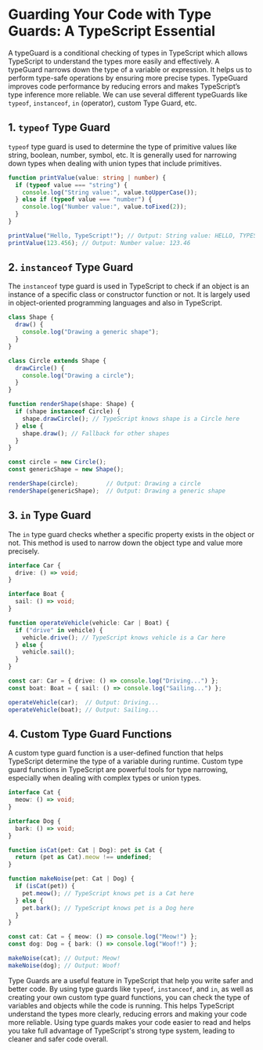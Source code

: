 # Guarding Your Code with Type Guards: A TypeScript Essential

A typeGuard is a conditional checking of types in TypeScript which allows TypeScript to understand the types more easily and effectively. A typeGuard narrows down the type of a variable or expression. It helps us to perform type-safe operations by ensuring more precise types. TypeGuard improves code performance by reducing errors and makes TypeScript’s type inference more reliable. We can use several different typeGuards like `typeof`, `instanceof`, `in` (operator), custom Type Guard, etc.

## 1. `typeof` Type Guard

`typeof` type guard is used to determine the type of primitive values like string, boolean, number, symbol, etc. It is generally used for narrowing down types when dealing with union types that include primitives.

```typescript
function printValue(value: string | number) {
  if (typeof value === "string") {
    console.log("String value:", value.toUpperCase());
  } else if (typeof value === "number") {
    console.log("Number value:", value.toFixed(2));
  }
}

printValue("Hello, TypeScript!"); // Output: String value: HELLO, TYPESCRIPT!
printValue(123.456); // Output: Number value: 123.46
```

## 2. `instanceof` Type Guard

The `instanceof` type guard is used in TypeScript to check if an object is an instance of a specific class or constructor function or not. It is largely used in object-oriented programming languages and also in TypeScript.

```typescript
class Shape {
  draw() {
    console.log("Drawing a generic shape");
  }
}

class Circle extends Shape {
  drawCircle() {
    console.log("Drawing a circle");
  }
}

function renderShape(shape: Shape) {
  if (shape instanceof Circle) {
    shape.drawCircle(); // TypeScript knows shape is a Circle here
  } else {
    shape.draw(); // Fallback for other shapes
  }
}

const circle = new Circle();
const genericShape = new Shape();

renderShape(circle);        // Output: Drawing a circle
renderShape(genericShape);  // Output: Drawing a generic shape
```
## 3. `in` Type Guard

The `in` type guard checks whether a specific property exists in the object or not. This method is used to narrow down the object type and value more precisely.

```typescript
interface Car {
  drive: () => void;
}

interface Boat {
  sail: () => void;
}

function operateVehicle(vehicle: Car | Boat) {
  if ("drive" in vehicle) {
    vehicle.drive(); // TypeScript knows vehicle is a Car here
  } else {
    vehicle.sail();
  }
}

const car: Car = { drive: () => console.log("Driving...") };
const boat: Boat = { sail: () => console.log("Sailing...") };

operateVehicle(car);  // Output: Driving...
operateVehicle(boat); // Output: Sailing...
```

## 4.  Custom Type Guard Functions

A custom type guard function is a user-defined function that helps TypeScript determine the type of a variable during runtime. Custom type guard functions in TypeScript are powerful tools for type narrowing, especially when dealing with complex types or union types.

```typescript
interface Cat {
  meow: () => void;
}

interface Dog {
  bark: () => void;
}

function isCat(pet: Cat | Dog): pet is Cat {
  return (pet as Cat).meow !== undefined;
}

function makeNoise(pet: Cat | Dog) {
  if (isCat(pet)) {
    pet.meow(); // TypeScript knows pet is a Cat here
  } else {
    pet.bark(); // TypeScript knows pet is a Dog here
  }
}

const cat: Cat = { meow: () => console.log("Meow!") };
const dog: Dog = { bark: () => console.log("Woof!") };

makeNoise(cat); // Output: Meow!
makeNoise(dog); // Output: Woof!
```

Type Guards are a useful feature in TypeScript that help you write safer and better code. By using type guards like `typeof`, `instanceof`, and `in`, as well as creating your own custom type guard functions, you can check the type of variables and objects while the code is running. This helps TypeScript understand the types more clearly, reducing errors and making your code more reliable. Using type guards makes your code easier to read and helps you take full advantage of TypeScript's strong type system, leading to cleaner and safer code overall.
